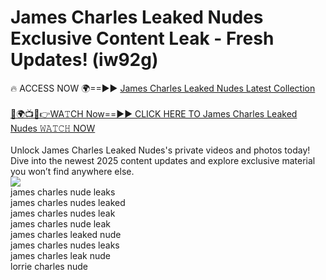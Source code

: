 # James Charles Leaked Nudes Exclusive Content Leak - Fresh Updates! (iw92g)

🔥 ACCESS NOW 🌍==►► <a href="https://tinyurl.com/2mz8nhtm" rel="nofollow">James Charles Leaked Nudes Latest Collection</a>
<br><br>
[🔴🌍📺📱👉WA𝚃CH Now==►► CLICK HERE TO James Charles Leaked Nudes 𝚆𝙰𝚃𝙲𝙷 NOW](https://tinyurl.com/2mz8nhtm)
<br><br>
Unlock James Charles Leaked Nudes's private videos and photos today! Dive into the newest 2025 content updates and explore exclusive material you won’t find anywhere else.
<br>
<a href="https://tinyurl.com/2mz8nhtm" rel="nofollow" data-target="animated-image.originalLink"><img src="https://camo.githubusercontent.com/8a4f000d20f83aca3bf7ec5f350d767afa0574a8a352519fd8cfa583a6f93a33/68747470733a2f2f692e696d6775722e636f6d2f644a486b345a712e676966" data-canonical-src="https://i.imgur.com/dJHk4Zq.gif" style="max-width: 100%; display: inline-block;" data-target="animated-image.originalImage"></a>
<br>
james charles nude leaks<br>
james charles nudes leaked<br>
james charles nudes leak<br>
james charles nude leak<br>
james charles leaked nude<br>
james charles nudes leaks<br>
james charles leak nude<br>
lorrie charles nude